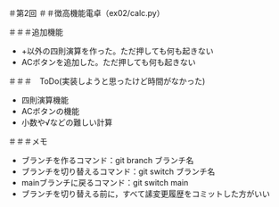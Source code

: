 ＃第2回
＃＃徴高機能電卓（ex02/calc.py）

＃＃＃追加機能
- +以外の四則演算を作った。ただ押しても何も起きない
- ACボタンを追加した。ただ押しても何も起きない

＃＃＃　ToDo(実装しようと思ったけど時間がなかった)
- 四則演算機能
- ACボタンの機能
- 小数や√などの難しい計算

＃＃＃メモ
- ブランチを作るコマンド：git branch ブランチ名
- ブランチを切り替えるコマンド：git switch ブランチ名
- mainブランチに戻るコマンド：git switch main
- ブランチを切り替える前に，すべて䛾変更履歴をコミットした方がいい